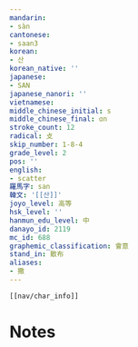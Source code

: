 ```yaml
---
mandarin:
- sàn
cantonese:
- saan3
korean:
- 산
korean_native: ''
japanese:
- SAN
japanese_nanori: ''
vietnamese:
middle_chinese_initial: s
middle_chinese_final: ɑn
stroke_count: 12
radical: 攴
skip_number: 1-8-4
grade_level: 2
pos: ''
english:
- scatter
羅馬字: san
韓文: '[[산]]'
joyo_level: 高等
hsk_level: ''
hanmun_edu_level: 中
danayo_id: 2119
mc_id: 688
graphemic_classification: 會意
stand_in: 散布
aliases:
- 撒
---
```

```meta-bind-embed
[[nav/char_info]]
```

# Notes
